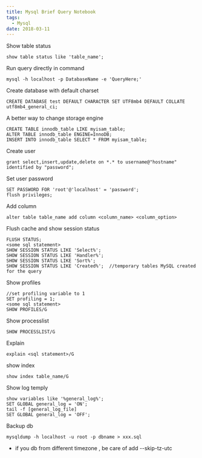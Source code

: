 ```yaml
---
title: Mysql Brief Query Notebook
tags:
  - Mysql
date: 2018-03-11
---
```


Show table status
```mysql
show table status like 'table_name';
```

<!-- more -->

Run query directly in command
```
mysql -h localhost -p DatabaseName -e 'QueryHere;'
```


Create database with default charset
```
CREATE DATABASE test DEFAULT CHARACTER SET UTF8mb4 DEFAULT COLLATE utf8mb4_general_ci;
```


A better way to change storage engine
```mysql
CREATE TABLE innodb_table LIKE myisam_table;
ALTER TABLE innodb_table ENGINE=InnoDB;
INSERT INTO innodb_table SELECT * FROM myisam_table;
```

Create user
```mysql
grant select,insert,update,delete on *.* to username@"hostname" identified by "password";
```

Set user password
```
SET PASSWORD FOR 'root'@'localhost' = 'password'; 
flush privileges;
```

Add column
```
alter table table_name add column <column_name> <column_option>
```

Flush  cache and show session status
```mysql
FLUSH STATUS;
<some sql statement>
SHOW SESSION STATUS LIKE 'Select%';
SHOW SESSION STATUS LIKE 'Handler%';
SHOW SESSION STATUS LIKE 'Sort%';
SHOW SESSION STATUS LIKE 'Created%';  //temporary tables MySQL created for the query
```

Show profiles
```mysql
//set profiling variable to 1
SET profiling = 1;
<some sql statement>
SHOW PROFILES/G
```

Show processlist
```mysql
SHOW PROCESSLIST/G
```

Explain
```mysql
explain <sql statement>/G
```

show index
```mysql
show index table_name/G
```


Show log temply
```
show variables like '%general_log%';
SET GLOBAL general_log = 'ON';
tail -f [general_log_file]
SET GLOBAL general_log = 'OFF';
```

Backup db
```
mysqldump -h localhost -u root -p dbname > xxx.sql
```
- if you db from different timezone , be care of add --skip-tz-utc 